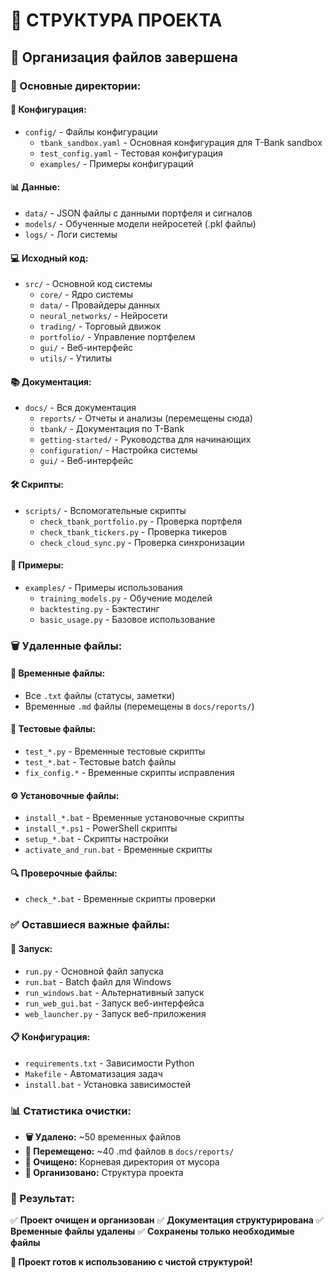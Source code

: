 # 📁 СТРУКТУРА ПРОЕКТА

## 🎯 **Организация файлов завершена**

### **📂 Основные директории:**

#### **🔧 Конфигурация:**
- `config/` - Файлы конфигурации
  - `tbank_sandbox.yaml` - Основная конфигурация для T-Bank sandbox
  - `test_config.yaml` - Тестовая конфигурация
  - `examples/` - Примеры конфигураций

#### **📊 Данные:**
- `data/` - JSON файлы с данными портфеля и сигналов
- `models/` - Обученные модели нейросетей (.pkl файлы)
- `logs/` - Логи системы

#### **💻 Исходный код:**
- `src/` - Основной код системы
  - `core/` - Ядро системы
  - `data/` - Провайдеры данных
  - `neural_networks/` - Нейросети
  - `trading/` - Торговый движок
  - `portfolio/` - Управление портфелем
  - `gui/` - Веб-интерфейс
  - `utils/` - Утилиты

#### **📚 Документация:**
- `docs/` - Вся документация
  - `reports/` - Отчеты и анализы (перемещены сюда)
  - `tbank/` - Документация по T-Bank
  - `getting-started/` - Руководства для начинающих
  - `configuration/` - Настройка системы
  - `gui/` - Веб-интерфейс

#### **🛠️ Скрипты:**
- `scripts/` - Вспомогательные скрипты
  - `check_tbank_portfolio.py` - Проверка портфеля
  - `check_tbank_tickers.py` - Проверка тикеров
  - `check_cloud_sync.py` - Проверка синхронизации

#### **📖 Примеры:**
- `examples/` - Примеры использования
  - `training_models.py` - Обучение моделей
  - `backtesting.py` - Бэктестинг
  - `basic_usage.py` - Базовое использование

### **🗑️ Удаленные файлы:**

#### **📄 Временные файлы:**
- Все `.txt` файлы (статусы, заметки)
- Временные `.md` файлы (перемещены в `docs/reports/`)

#### **🧪 Тестовые файлы:**
- `test_*.py` - Временные тестовые скрипты
- `test_*.bat` - Тестовые batch файлы
- `fix_config.*` - Временные скрипты исправления

#### **⚙️ Установочные файлы:**
- `install_*.bat` - Временные установочные скрипты
- `install_*.ps1` - PowerShell скрипты
- `setup_*.bat` - Скрипты настройки
- `activate_and_run.bat` - Временные скрипты

#### **🔍 Проверочные файлы:**
- `check_*.bat` - Временные скрипты проверки

### **✅ Оставшиеся важные файлы:**

#### **🚀 Запуск:**
- `run.py` - Основной файл запуска
- `run.bat` - Batch файл для Windows
- `run_windows.bat` - Альтернативный запуск
- `run_web_gui.bat` - Запуск веб-интерфейса
- `web_launcher.py` - Запуск веб-приложения

#### **📋 Конфигурация:**
- `requirements.txt` - Зависимости Python
- `Makefile` - Автоматизация задач
- `install.bat` - Установка зависимостей

### **📊 Статистика очистки:**

- **🗑️ Удалено:** ~50 временных файлов
- **📁 Перемещено:** ~40 .md файлов в `docs/reports/`
- **🧹 Очищено:** Корневая директория от мусора
- **📂 Организовано:** Структура проекта

### **🎯 Результат:**

✅ **Проект очищен и организован**
✅ **Документация структурирована**
✅ **Временные файлы удалены**
✅ **Сохранены только необходимые файлы**

**📁 Проект готов к использованию с чистой структурой!**

